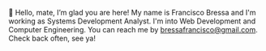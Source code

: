 👋 Hello, mate, I’m glad you are here! My name is Francisco Bressa and I'm working as Systems Development Analyst. I'm into Web Development and Computer Engineering.
You can reach me by bressafrancisco@gmail.com. Check back often, see ya!
